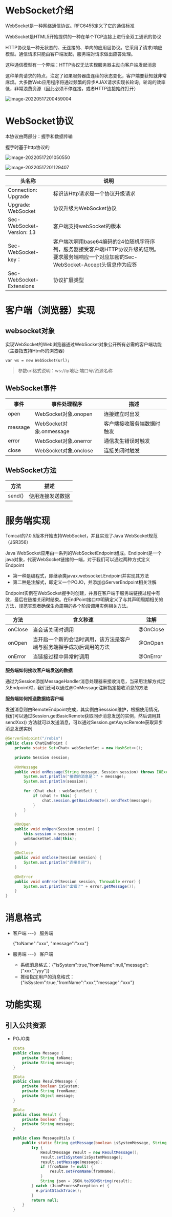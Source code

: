 # WebSocket介绍

WebSocket是一种网络通信协议。RFC6455定义了它的通信标准

WebSocket是HTML5开始提供的一种在单个TCP连接上进行全双工通讯的协议

HTTP协议是一种无状态的、无连接的、单向的应用层协议。它采用了请求/响应模型。通信请求只能由客户端发起，服务端对请求做出应答处理。

这种通信模型有一个弊端：HTTP协议无法实现服务器主动向客户端发起消息

这种单向请求的特点，注定了如果服务器由连续的状态变化，客户端要获知就非常麻烦。大多数Web应用程序将通过频繁的异步AJAX请求实现长轮询。轮询的效率低，非常浪费资源（因此必须不停连接，或者HTTP连接始终打开）

![image-20220517200459004](D:\WorkSpace\Note\Picture\WebSocket\WebSocket通信原理.png)

# WebSocket协议

本协议由两部分：握手和数据传输

握手时基于http协议的

![image-20220517201050550](D:\WorkSpace\Note\Picture\WebSocket\握手请求头.png)

![image-20220517201129407](D:\WorkSpace\Note\Picture\WebSocket\握手响应头.png)

| 头名称                    | 说明                                                         |
| ------------------------- | ------------------------------------------------------------ |
| Connection: Upgrade       | 标识该Http请求是一个协议升级请求                             |
| Upgrade: WebSocket        | 协议升级为WebSocket协议                                      |
| Sec-WebSocket-Version: 13 | 客户端支持webSocket的版本                                    |
| Sec-WebSocket-key：       | 客户端次啊用base64编码的24位随机字符序列，服务器接受客户端HTTP协议升级的证明。要求服务端响应一个对应加密的Sec-WebSocket-Accept头信息作为应答 |
| Sec-WebSocket-Extensions  | 协议扩展类型                                                 |

# 客户端（浏览器）实现

## websocket对象

实现WebSocket的Web浏览器通过WebSocket对象公开所有必需的客户端功能（主要指支持Html5的浏览器）

`var ws = new WebSocket(url);`

> 参数url格式说明：ws://ip地址:端口号/资源名称

## WebSocket事件

| 事件    | 事件处理程序            | 描述                       |
| ------- | ----------------------- | -------------------------- |
| open    | WebSocket对象.onopen    | 连接建立时出发             |
| message | WebSocket对象.onmessage | 客户端接收服务端数据时触发 |
| error   | WebSocket对象.onerror   | 通信发生错误时触发         |
| close   | WebSocket对象.onclose   | 连接关闭时触发             |

## WebSocket方法

| 方法   | 描述             |
| ------ | ---------------- |
| send() | 使用连接发送数据 |

# 服务端实现

Tomcat的7.0.5版本开始支持WebSocket，并且实现了Java WebSocket规范（JSR356）

Java WebSocket应用由一系列的WebSocketEndpoint组成。Endipoint是一个java对象，代表WebSocket链接的一端，对于我们可以通过两种方式定义Endpoint

* 第一种是编程式，即继承类javax.websocket.Endpoint并实现其方法
* 第二种是注解式，即定义一个POJO，并添加@ServerEndpoint相关注解

Endpoint实例在WebSocket握手时创建，并且在客户端于服务端链接过程中有效，最后在链接关闭时结束。在EndPoint接口中明确定义了与其声明周期相关的方法，规范实现者确保生命周期的各个阶段调用实例相关方法。

| 方法    | 含义秒速                                                     | 注解     |
| ------- | ------------------------------------------------------------ | -------- |
| onClose | 当会话关闭时调用                                             | @OnClose |
| onOpen  | 当开启一个新的会话时调用，该方法是客户端与服务端握手成功后调用的方法 | @OnOpen  |
| onError | 当链接过程中异常时调用                                       | @OnError |

**服务端如何接收客户端发送的数据**

通过为Session添加MessageHandler消息处理器来接收消息，当采用注解方式定义Endpoint时，我们还可以通过@OnMessage注解指定接收消息的方法

**服务端如何推送数据给客户端**

发送消息则由RemoteEndpoint完成，其实例由Sesssion维护，根据使用情况，我们可以通过Session.getBasicRemote获取同步消息发送的实例，然后调用其sendXxx()
方法就可以发送消息，可以通过Session.getAsyncRemote获取异步消息发送实例

```java
@ServerEndpoint("/robin")
public class ChatEndPoint {
    private static Set<Chat> webSocketSet = new HashSet<>();
    
    private Session session;
    
    @OnMessage
    public void onMessage(String message, Session session) throws IOException {
        System.out.println("接收的消息是：" + message);
        System.out.println(session);
        
        for (Chat chat : webSocketSet) {
            if (chat != this) {
                chat.session.getBasicRemote().sendText(message);
            }
        }
    }
    
    @OnOpen
    public void onOpen(Session session) {
        this.session = session;
        webSocketSet.add(this);
    }
    
    @OnClose
    public void onClose(Session session) {
        System.out.println("连接关闭");
    }
    
    @OnError
    public void onError(Session session, Throwable error) {
        System.out.println("出错了" + error.getMessage());
    }
}
```

# 消息格式

* 客户端 ---》 服务端

  {"toName":"xxx", "message":"xxx"}

* 服务端 ---》 客户端

    * 系统消息格式：{"isSystem":true,"fromName":null,"message":["xxx","yyy"]}
    * 推给指定用户的消息格式：{"isSystem":true,"fromName":"xxx","message":"xxx"}

# 功能实现

## 引入公共资源

* POJO类

  ```java
  @Data
  public class Message {
      private String toName;
      private String message;
  }
  ```

  ```java
  @Data
  public class ResultMessage {
      private boolean isSystem;
      private String fromName;
      private Object message;
  }
  ```

  ```java
  @Data
  public class Result {
      private boolean flag;
      private String message;
  }
  ```

  ```java
  public class MessageUtils {
      public static String getMessage(boolean isSystemMessage, String fromName, Object message) {
          try {
              ResultMessage result = new ResultMessage();
              result.setIsSystem(isSystemMessage);
              result.setMessage(message);
              if (fromName != null) {
                  result.setFromName(fromName);
              }
              String json = JSON.toJSONString(result);
          } catch (JsonProcessException e) {
          	e.printStackTrace();
          }
          return null;
      }
  }
  ```